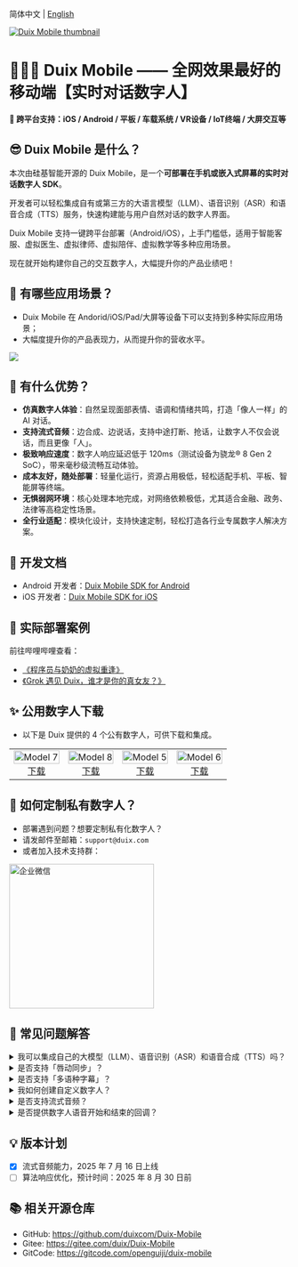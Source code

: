 简体中文 | [English](/README_en.md)

<a href="https://www.bilibili.com/video/BV1t2g7z3ERK/" target="_blank">
  <img src="./res/main_video_thumbnail.jpg" alt="Duix Mobile thumbnail">
</a>

# 🚀🚀🚀 Duix Mobile —— 全网效果最好的移动端【实时对话数字人】

**📱 跨平台支持：iOS / Android / 平板 / 车载系统 / VR设备 / IoT终端 / 大屏交互等**

## 😎 Duix Mobile 是什么？

本次由硅基智能开源的 Duix Mobile，是一个**可部署在手机或嵌入式屏幕的实时对话数字人 SDK**。

开发者可以轻松集成自有或第三方的大语言模型（LLM）、语音识别（ASR）和语音合成（TTS）服务，快速构建能与用户自然对话的数字人界面。

Duix Mobile 支持一键跨平台部署（Android/iOS），上手门槛低，适用于智能客服、虚拟医生、虚拟律师、虚拟陪伴、虚拟教学等多种应用场景。

现在就开始构建你自己的交互数字人，大幅提升你的产品业绩吧！

## 🤩 有哪些应用场景？

- Duix Mobile 在 Andorid/iOS/Pad/大屏等设备下可以支持到多种实际应用场景；
- 大幅度提升你的产品表现力，从而提升你的营收水平。

![](./res/example.png)

## 🥳 有什么优势？

- **仿真数字人体验**：自然呈现面部表情、语调和情绪共鸣，打造「像人一样」的 AI 对话。
- **支持流式音频**：边合成、边说话，支持中途打断、抢话，让数字人不仅会说话，而且更像「人」。
- **极致响应速度**：数字人响应延迟低于 120ms（测试设备为骁龙® 8 Gen 2 SoC），带来毫秒级流畅互动体验。
- **成本友好，随处部署**：轻量化运行，资源占用极低，轻松适配手机、平板、智能屏等终端。
- **无惧弱网环境**：核心处理本地完成，对网络依赖极低，尤其适合金融、政务、法律等高稳定性场景。
- **全行业适配**：模块化设计，支持快速定制，轻松打造各行业专属数字人解决方案。

## 📑 开发文档

- Android 开发者：[Duix Mobile SDK for Android](./duix-android/dh_aigc_android/README.md)
- iOS 开发者：[Duix Mobile SDK for iOS](./duix-ios/GJLocalDigitalDemo/README.md)

## 💚 实际部署案例

前往哔哩哔哩查看：
- [《程序员与奶奶的虚拟重逢》](https://www.bilibili.com/video/BV1QSgczPESS)
- [《Grok 遇见 Duix，谁才是你的真女友？》](https://www.bilibili.com/video/BV1Dbg3zbExC/)

## ✨ 公用数字人下载 

- 以下是 Duix 提供的 4 个公有数字人，可供下载和集成。

<table>
    <tr>
      <td align="center">
        <img src="./res/avatar/7.jpg" alt="Model 7" width="100%"><br>
        <a href="https://github.com/duixcom/Duix.mobile/releases/download/v2.0.0/713557460262982_2457fffb22e79c764c9b47d66f50c507.zip">下载</a>
      </td>
      <td align="center">
        <img src="./res/avatar/8.png" alt="Model 8" width="100%"><br>
        <a href="https://github.com/duixcom/Duix.mobile/releases/download/v2.0.0/713276132638789_505586d97c3e935299f57c6262d9ece7_optim_m80.zip">下载</a>
      </td>
      <td align="center">
        <img src="./res/avatar/5.jpg" alt="Model 5" width="100%"><br>
        <a href="https://github.com/duixcom/Duix.mobile/releases/download/v2.0.0/712880634105925_68b3f5a2208cc7438194d9d35fb0d5eb_optim_m80.zip">下载</a>
      </td>
      <td align="center">
        <img src="./res/avatar/6.png" alt="Model 6" width="100%"><br>
        <a href="https://github.com/duixcom/Duix.mobile/releases/download/v2.0.0/713276017438789_23737a8bb6c21137dbdba34ca75b9365_optim_m80.zip">下载</a>
      </td>
    </tr>
    </table>

## 🤗 如何定制私有数字人？

- 部署遇到问题？想要定制私有化数字人？
- 请发邮件至邮箱：`support@duix.com`
- 或者加入技术支持群：

<img src="./res/contact.png" alt="企业微信" width="260">

## 🙌 常见问题解答

<details>
<summary>我可以集成自己的大模型（LLM）、语音识别（ASR）和语音合成（TTS）吗？</summary>

当然可以，你可以将 Duix Mobile 的数字人与你的自己 LLM、ASR 和 TTS 进行集成。

</details>

<details>
<summary>是否支持「唇动同步」？</summary>

支持。

</details>

<details>
<summary>是否支持「多语种字幕」？</summary>

支持。

</details>

<details>
<summary>我如何创建自定义数字人？</summary>

我们提供了 8 个公有数字人，如需额外定制，请联系上方的企业微信。

通常录制 15 秒至 2 分钟的视频即可完成定制过程，简单便捷。

</details>

<details>
<summary>是否支持流式音频？</summary>

支持，流式音频已于 2025 年 7 月 17 日版本更新中上线。

</details>

<details>
<summary>是否提供数字人语音开始和结束的回调？</summary>

是的，我们提供语音开始和结束的回调文档。

</details>

## 💡 版本计划

- [x]  流式音频能力，2025 年 7 月 16 日上线
- [ ]  算法响应优化，预计时间：2025 年 8 月 30 日前

## 📚 相关开源仓库

- GitHub: https://github.com/duixcom/Duix-Mobile
- Gitee: https://gitee.com/duix/Duix-Mobile
- GitCode: https://gitcode.com/openguiji/duix-mobile

